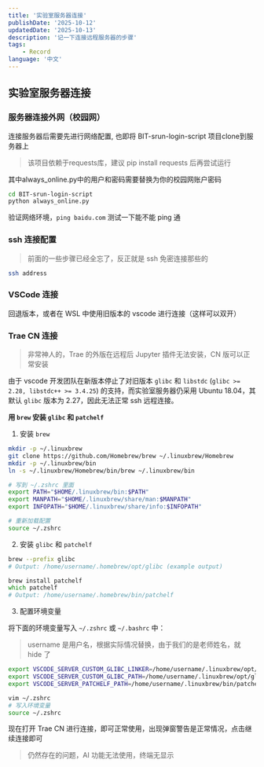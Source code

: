 ```yaml
---
title: '实验室服务器连接'
publishDate: '2025-10-12'
updatedDate: '2025-10-13'
description: '记一下连接远程服务器的步骤'
tags:
    - Record
language: '中文'
---
```


## 实验室服务器连接


### 服务器连接外网（校园网）

连接服务器后需要先进行网络配置, 也即将 BIT-srun-login-script 项目clone到服务器上

> 该项目依赖于requests库，建议 pip install requests 后再尝试运行

其中always_online.py中的用户和密码需要替换为你的校园网账户密码

```bash
cd BIT-srun-login-script
python always_online.py
```

验证网络环境，`ping baidu.com` 测试一下能不能 ping 通

### ssh 连接配置

> 前面的一些步骤已经全忘了，反正就是 ssh 免密连接那些的

```bash
ssh address
```

### VSCode 连接

回退版本，或者在 WSL 中使用旧版本的 vscode 进行连接（这样可以双开）


### Trae CN 连接

> 非常神人的，Trae 的外版在远程后 Jupyter 插件无法安装，CN 版可以正常安装

由于 vscode 开发团队在新版本停止了对旧版本 `glibc` 和 `libstdc` (`glibc >= 2.28, libstdc++ >= 3.4.25`) 的支持，而实验室服务器仍采用 Ubuntu 18.04，其默认 `glibc` 版本为 2.27，因此无法正常 ssh 远程连接。

**用 `brew` 安装 `glibc` 和 `patchelf`**

1. 安装 `brew`

```zsh
mkdir -p ~/.linuxbrew
git clone https://github.com/Homebrew/brew ~/.linuxbrew/Homebrew
mkdir -p ~/.linuxbrew/bin
ln -s ~/.linuxbrew/Homebrew/bin/brew ~/.linuxbrew/bin

# 写到 ~/.zshrc 里面
export PATH="$HOME/.linuxbrew/bin:$PATH"
export MANPATH="$HOME/.linuxbrew/share/man:$MANPATH"
export INFOPATH="$HOME/.linuxbrew/share/info:$INFOPATH"

# 重新加载配置
source ~/.zshrc
```

2. 安装 `glibc` 和 `patchelf`

```zsh
brew --prefix glibc
# Output: /home/username/.homebrew/opt/glibc (example output)

brew install patchelf
which patchelf
# Output: /home/username/.homebrew/bin/patchelf
```

3. 配置环境变量

将下面的环境变量写入 `~/.zshrc` 或 `~/.bashrc` 中：

> username 是用户名，根据实际情况替换，由于我们的是老师姓名，就 hide 了

```zsh
export VSCODE_SERVER_CUSTOM_GLIBC_LINKER=/home/username/.linuxbrew/opt/glibc/lib/ld-linux-x86-64.so.2
export VSCODE_SERVER_CUSTOM_GLIBC_PATH=/home/username/.linuxbrew/opt/glibc/lib
export VSCODE_SERVER_PATCHELF_PATH=/home/username/.linuxbrew/bin/patchelf
```

```zsh
vim ~/.zshrc
# 写入环境变量
source ~/.zshrc
```

现在打开 Trae CN 进行连接，即可正常使用，出现弹窗警告是正常情况，点击继续连接即可

> 仍然存在的问题，AI 功能无法使用，终端无显示




